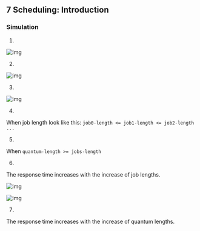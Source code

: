 ## 7 Scheduling: Introduction

### Simulation

1.

![img](./images/1.png)

2.

![img](./images/2.png)

3.

![img](./images/3.png)

4.

When job length look like this: `job0-length <= job1-length <= job2-length ...`

5.

When `quantum-length >= jobs-length`

6.

The response time increases with the increase of job lengths.

![img](./images/4.png)

![img](./images/5.png)

7.

The response time increases with the increase of quantum lengths.
